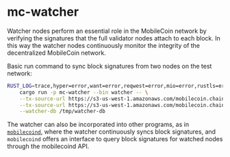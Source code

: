 mc-watcher
=========

Watcher nodes perform an essential role in the MobileCoin network by verifying the signatures that the full validator nodes attach to each block. In this way the watcher nodes continuously monitor the integrity of the decentralized MobileCoin network.

Basic run command to sync block signatures from two nodes on the test network:

```sh
RUST_LOG=trace,hyper=error,want=error,reqwest=error,mio=error,rustls=error \
    cargo run -p mc-watcher --bin watcher -- \
    --tx-source-url https://s3-us-west-1.amazonaws.com/mobilecoin.chain/node1.test.mobilecoin.com/ \
    --tx-source-url https://s3-us-west-1.amazonaws.com/mobilecoin.chain/node2.test.mobilecoin.com/ \
    --watcher-db /tmp/watcher-db
```

The watcher can also be incorporated into other programs, as in [`mobilecoind`](../mobilecoind/README.md), where the watcher continuously syncs block signatures, and `mobilecoind` offers an interface to query block signatures for watched nodes through the mobilecoind API.
